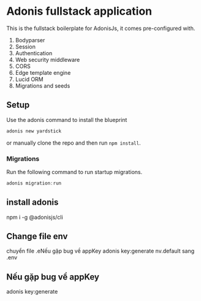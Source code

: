 # Adonis fullstack application

This is the fullstack boilerplate for AdonisJs, it comes pre-configured with.

1. Bodyparser
2. Session
3. Authentication
4. Web security middleware
5. CORS
6. Edge template engine
7. Lucid ORM
8. Migrations and seeds

## Setup

Use the adonis command to install the blueprint

```bash
adonis new yardstick
```

or manually clone the repo and then run `npm install`.


### Migrations

Run the following command to run startup migrations.

```js
adonis migration:run
```
## install adonis
 npm i -g @adonisjs/cli
## Change file env
 chuyển file .eNếu gặp bug về appKey
adonis key:generate
nv.default sang .env
## Nếu gặp bug về appKey
adonis key:generate

 

